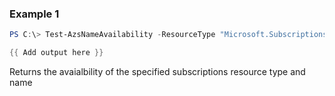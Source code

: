 ### Example 1
```powershell
PS C:\> Test-AzsNameAvailability -ResourceType "Microsoft.Subscriptions.Admin/offers" -Name offername1

{{ Add output here }}
```

Returns the avaialbility of the specified subscriptions resource type and name